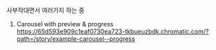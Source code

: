 사부작대면서 여러가지 하는 중

1. Carousel with preview & progress </br>
   https://65d593e909c1eaf0730ea723-tkbueuzbdk.chromatic.com/?path=/story/example-carousel--progress
